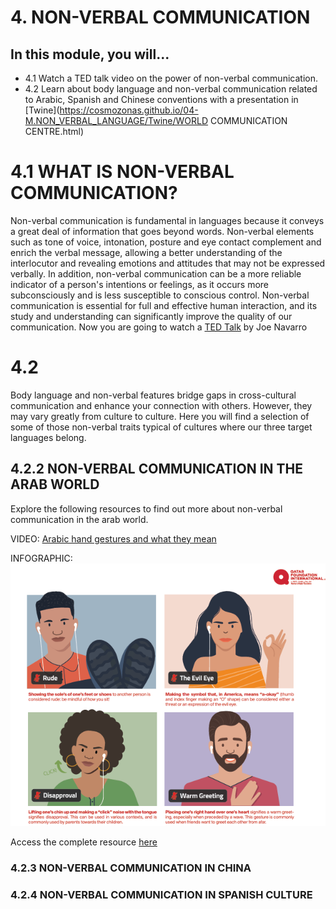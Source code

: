 # 4. NON-VERBAL COMMUNICATION

## In this module, you will...

- 4.1 Watch a TED talk video on the power of non-verbal communication. 
- 4.2 Learn about body language and non-verbal communication related to Arabic, Spanish and Chinese conventions with a presentation in [Twine](https://cosmozonas.github.io/04-M.NON_VERBAL_LANGUAGE/Twine/WORLD COMMUNICATION CENTRE.html)


# 4.1 WHAT IS NON-VERBAL COMMUNICATION?

Non-verbal communication is fundamental in languages because it conveys a great deal of information that goes beyond words. Non-verbal elements such as tone of voice, intonation, posture and eye contact complement and enrich the verbal message, allowing a better understanding of the interlocutor and revealing emotions and attitudes that may not be expressed verbally. In addition, non-verbal communication can be a more reliable indicator of a person's intentions or feelings, as it occurs more subconsciously and is less susceptible to conscious control. Non-verbal communication is essential for full and effective human interaction, and its study and understanding can significantly improve the quality of our communication. Now you are going to watch a [TED Talk](https://www.youtube.com/watch?v=fLaslONQAKM&t=11s) by Joe Navarro 

# 4.2 
Body language and non-verbal features bridge gaps in cross-cultural communication and enhance your connection with others. However, they may vary greatly from culture to culture. Here you will find a selection of some of those non-verbal traits typical of cultures where our three target languages belong.

## 4.2.2 NON-VERBAL COMMUNICATION IN THE ARAB WORLD
Explore the following resources to find out more about non-verbal communication in the arab world. 

VIDEO: [Arabic hand gestures and what they mean](https://www.youtube.com/watch?v=HGdQeUuUT3g) 

INFOGRAPHIC:
![non_verbal_arabic](images/non_verbal_arabic.png)


Access the complete resource [here](https://www.qfi.org/resources/infographics/non-verbal-communication-in-the-arab-world/)


### 4.2.3 NON-VERBAL COMMUNICATION IN CHINA


### 4.2.4 NON-VERBAL COMMUNICATION IN SPANISH CULTURE




  